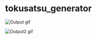 # tokusatsu_generator

![Output gif](https://github.com/castrors/tokusatsu_generator/raw/master/output.gif)

![Output2 gif](https://github.com/castrors/tokusatsu_generator/raw/master/output2.gif)